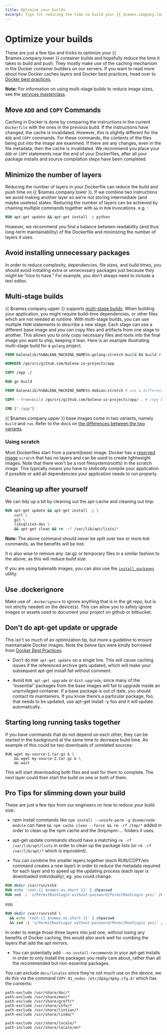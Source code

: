 ```yaml
---
title: Optimize your builds
excerpt: Tips for reducing the time to build your {{ $names.company.lower }} container builds
---
```


# Optimize your builds

These are just a few tips and tricks to optimize your {{ $names.company.lower }} container builds and hopefully reduce the time it takes to build and push. They mostly make use of the caching mechanism in the Docker container builders on our servers. If you want to read more about how Docker caches layers and Docker best practices, head over to [Docker best practices][docker-best-practices].

__Note:__ For information on using multi-stage builds to reduce image sizes, see the [services masterclass][services-masterclass].

## Move `ADD` and `COPY` Commands

Caching in Docker is done by comparing the instructions in the current `Dockerfile` with the ones in the previous build. If the instructions have changed, the cache is invalidated. However, this is slightly different for the `ADD` and `COPY` commands. For these commands, the contents of the files being put into the image are examined. If there are any changes, even in the file metadata, then the cache is invalidated. We recommend you place your `ADD` or `COPY` statements near the end of your Dockerfiles, after all your package installs and source compilation steps have been completed.

## Minimize the number of layers

Reducing the number of layers in your Dockerfile can reduce the build and push time on {{ $names.company.lower }}. If we combine two instructions we avoid making another layer so we’re not storing intermediate (and maybe useless) states. Reducing the number of layers can be achieved by chaining multiple commands together with `&&` in `RUN` invocations. e.g. :
```Dockerfile
RUN apt-get update && apt-get install -y python
```
However, we recommend you find a balance between readability (and thus long-term maintainability) of the Dockerfile and minimizing the number of layers it uses.

## Avoid installing unnecessary packages
In order to reduce complexity, dependencies, file sizes, and build times, you should avoid installing extra or unnecessary packages just because they might be “nice to have.” For example, you don’t always need to include a text editor.

## Multi-stage builds

{{ $names.company.upper }} supports [multi-stage builds](https://docs.docker.com/develop/develop-images/multistage-build/). When building your application, you might require build-time dependencies, or other files which are not needed at _runtime_. With multi-stage builds, you can use multiple `FROM` statements to describe a new stage. Each stage can use a different base image and you can copy files and artifacts from one stage to another. This allows you to only copy necessary files and tools into the final image you want to ship, keeping it lean. Here is an example illustrating multi-stage build for a `golang` project. 

```Dockerfile
FROM balenalib/%%BALENA_MACHINE_NAME%%-golang:stretch-build AS build # define a build stage 

WORKDIR /go/src/github.com/balena-io-projects/app

COPY /app ./

RUN go build

FROM balenalib/%%BALENA_MACHINE_NAME%%-debian:stretch # use a different, leaner image in final image

COPY --from=build /go/src/github.com/balena-io-projects/app/ . # copy build artifacts from build stage

CMD ["./app"]
```

{{ $names.company.upper }} base images come in two variants, namely `build` and `run`. Refer to the docs on [the differences between the two variants][run-vs-build].

### Using scratch

Most Dockerfiles start from a parent(base) image. Docker has a [reserved  image][scratch] `scratch` that has no layers and can be used to create lightweight images. Note that there won't be a root filesystem(rootfs) in the scratch image. This typically means you have to _statically_ compile your application if possible or add all dependencies your application needs to run properly. 

## Cleaning up after yourself

We can tidy up a bit by cleaning out the apt-cache and cleaning out tmp:

```Dockerfile
RUN apt-get update && apt-get install -y \
    curl \
    git \
    libsqlite3-dev \
    && apt-get clean && rm -rf /var/lib/apt/lists/*
```

__Note:__ The above command should never be split over two or more `RUN` commands, as the benefits will be lost.

It is also wise to remove any .tar.gz or temporary files in a similar fashion to the above, as this will reduce build size.

If you are using balenalib images, you can also use the [`install_packages`][install-packages] utility.

## Use .dockerignore

Make use of `.dockerignore` to ignore anything that is in the git repo, but is not strictly needed on the device(s). This can allow you to safely ignore images or assets used to document your project on github or bitbucket.

## Don't do apt-get update or upgrade

This isn't so much of an optimization tip, but more a guideline to ensure maintainable Docker images. Note the below tips were kindly borrowed from [Docker Best Practices][docker-best-practices].

* Don’t do `RUN apt-get update` on a single line. This will cause caching issues if the referenced archive gets updated, which will make your subsequent apt-get install fail without comment.

* Avoid `RUN apt-get upgrade` or `dist-upgrade`, since many of the “essential” packages from the base images will fail to upgrade inside an unprivileged container. If a base package is out of date, you should contact its maintainers. If you know there’s a particular package, foo, that needs to be updated, use apt-get install -y foo and it will update automatically.

## Starting long running tasks together
If you have commands that do not depend on each other, they can be started in the background at the same time to decrease build time. An example of this could be two downloads of unrelated sources:

```
RUN wget my-source-1.tar.gz & \
    && wget my-source-2.tar.gz & \
    && wait
```

This will start downloading both files and wait for them to complete. The next layer could then start the build on one or both of them.

## Pro Tips for slimming down your build

These are just a few tips from our engineers on how to reduce your build size:

* npm install commands like `npm install --unsafe-perm -g @some/node-module` can have `&& npm cache clean --force && rm -rf /tmp/*` added in order to clean up the npm cache and the /tmp/npm-... folders it uses.

* apt-get update commands should have a matching `rm -rf /var/lib/apt/lists` in order to clean up the package lists (or `rm -rf /var/lib/apt/*` which is equivalent).

* You can combine the smaller layers together (each RUN/COPY/etc command creates a new layer) in order to reduce the metadata required for each layer and to speed up the updating process (each layer is downloaded individually), eg. you could change:
```Dockerfile
RUN mkdir /var/run/sshd
RUN echo 'root:{{ $names.os.short }}' | chpasswd
RUN sed -i 's/PermitRootLogin without-password/PermitRootLogin yes/' /etc/ssh/sshd_config
```
into
```Dockerfile
RUN mkdir /var/run/sshd \
  && echo 'root:{{ $names.os.short }}' | chpasswd
  && sed -i 's/PermitRootLogin without-password/PermitRootLogin yes/' /etc/ssh/sshd_config
```
In order to merge those three layers into just one, without losing any benefits of Docker caching, this would also work well for combing the layers that add the apt mirrors.

* You can potentially add `--no-install-recommends` in your apt-get installs in order to only install the packages you really care about, rather than all the recommended but non-essential packages.

You can exclude `docs/locales` since they're not much use on the device, we do this via the command `COPY 01_nodoc /etc/dpkg/dpkg.cfg.d/` which has the contents:

```
path-exclude /usr/share/doc/*
path-exclude /usr/share/man/*
path-exclude /usr/share/groff/*
path-exclude /usr/share/info/*
path-exclude /usr/share/lintian/*
path-exclude /usr/share/linda/*

path-exclude /usr/share/locale/*
path-include /usr/share/locale/en*
```

[docker-best-practices]:https://docs.docker.com/articles/dockerfile_best-practices/
[services-masterclass]:/learn/more/masterclasses/services-masterclass/#6-multi-stage-builds
[scratch]:https://hub.docker.com/_/scratch
[run-vs-build]:/reference/base-images/base-images/#run-vs-build
[install-packages]:/reference/base-images/base-images/#installing-packages
